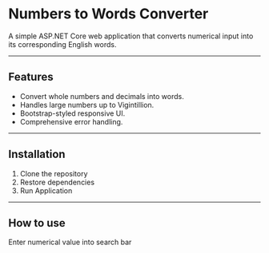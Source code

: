 # Numbers to Words Converter

A simple ASP.NET Core web application that converts numerical input into its corresponding English words.

---

## Features

- Convert whole numbers and decimals into words.
- Handles large numbers up to Vigintillion.
- Bootstrap-styled responsive UI.
- Comprehensive error handling.

---

## Installation
1. Clone the repository
2. Restore dependencies
3. Run Application

---  

## How to use

Enter numerical value into search bar
